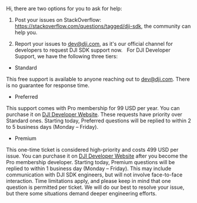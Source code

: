 Hi, there are two options for you to ask for help:

1. Post your issues on StackOverflow: <https://stackoverflow.com/questions/tagged/dji-sdk>, the community can help you.

2. Report your issues to <dev@dji.com>, as it's our official channel for developers to request DJI SDK support now.
 
For DJI Developer Support, we have the following three tiers:
 
 * Standard 

  This free support is available to anyone reaching out to <dev@dji.com>. There is no guarantee for response time.
  
 * Preferred
  
  This support comes with Pro membership for 99 USD per year. You can purchase it on [DJI Developer Website](https://developer.dji.com/user/membership/). These requests have priority over Standard ones. Starting today, Preferred questions will be replied to within 2 to 5 business days (Monday – Friday).
 
 * Premium

  This one-time ticket is considered high-priority and costs 499 USD per issue. You can purchase it on [DJI Developer Website](https://developer.dji.com/user/support/) after you become the Pro membership developer. Starting today, Premium questions will be replied to within 1 business day (Monday – Friday). This may include communication with DJI SDK engineers, but will not involve face-to-face interaction. Time limitations apply, and please keep in mind that one question is permitted per ticket. We will do our best to resolve your issue, but there some situations demand deeper engineering efforts.
